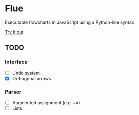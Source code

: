 # Flue
Executable flowcharts in JavaScript using a Python-like syntax

[Try it out](https://gllms.github.io/Flue)

## TODO
### Interface
* [ ] Undo system
* [x] Orthogonal arrows
### Parser
* [ ] Augmented assignment (e.g. +=)
* [ ] Lists
